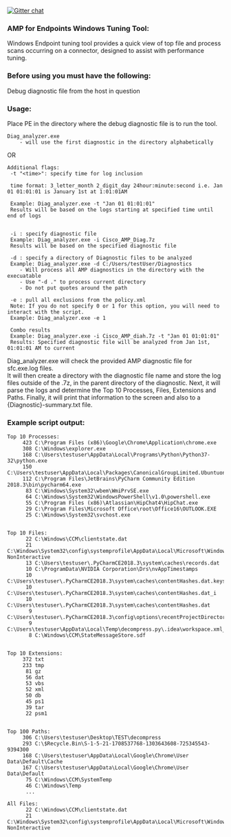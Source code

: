 [![Gitter chat](https://img.shields.io/badge/gitter-join%20chat-brightgreen.svg)](https://gitter.im/CiscoSecurity/AMP-for-Endpoints "Gitter chat")

### AMP for Endpoints Windows Tuning Tool:
Windows Endpoint tuning tool provides a quick view of top file and process scans occurring on a connector, designed to assist with performance tuning.

### Before using you must have the following:
Debug diagnostic file from the host in question

### Usage:
Place PE in the directory where the debug diagnostic file is to run the tool.
```
Diag_analyzer.exe 
	- will use the first diagnostic in the directory alphabetically
```	
OR
```
Additional flags:
 -t "<time>": specify time for log inclusion

 time format: 3_letter_month 2_digit_day 24hour:minute:second i.e. Jan 01 01:01:01 is January 1st at 1:01:01AM
 
 Example: Diag_analyzer.exe -t "Jan 01 01:01:01"
 Results will be based on the logs starting at specified time until end of logs
 
 
 -i : specify diagnostic file
 Example: Diag_analyzer.exe -i Cisco_AMP_Diag.7z
 Results will be based on the specified diagnostic file
 
 -d : specify a directory of Diagnostic files to be analyzed
 Example: Diag_analyzer.exe -d C:/Users/testUser/Diagnostics
	- Will process all AMP diagnostics in the directory with the execuatable
	- Use "-d ." to process current directory  
	- Do not put quotes around the path
	
 -e : pull all exclusions from the policy.xml
 Note: If you do not specify 0 or 1 for this option, you will need to interact with the script.
 Example: Diag_analyzer.exe -e 1
	
 Combo results
 Example: Diag_analyzer.exe -i Cisco_AMP_diah.7z -t "Jan 01 01:01:01"
 Results: Specified diagnostic file will be analyzed from Jan 1st, 01:01:01 AM to current
```
Diag_analyzer.exe will check the provided AMP diagnostic file for sfc.exe.log files.  
It will then create a directory with the diagnostic file name and store the log files outside of the .7z, in the parent directory of the diagnostic.
Next, it will parse the logs and determine the Top 10 Processes, Files, Extensions and Paths.
Finally, it will print that information to the screen and also to a {Diagnostic}-summary.txt file.

### Example script output:  
```
Top 10 Processes:
     423 C:\Program Files (x86)\Google\Chrome\Application\chrome.exe
     308 C:\Windows\explorer.exe
     168 C:\Users\testuser\AppData\Local\Programs\Python\Python37-32\python.exe
     150 C:\Users\testuser\AppData\Local\Packages\CanonicalGroupLimited.UbuntuonWindows_79rhkp1fndgsc\LocalState\rootfs\usr\bin\python3.6
     112 C:\Program Files\JetBrains\PyCharm Community Edition 2018.3\bin\pycharm64.exe
      83 C:\Windows\System32\wbem\WmiPrvSE.exe
      64 C:\Windows\System32\WindowsPowerShell\v1.0\powershell.exe
      55 C:\Program Files (x86)\Atlassian\HipChat4\HipChat.exe
      29 C:\Program Files\Microsoft Office\root\Office16\OUTLOOK.EXE
      25 C:\Windows\System32\svchost.exe


Top 10 Files:
      22 C:\Windows\CCM\clientstate.dat
      21 C:\Windows\System32\config\systemprofile\AppData\Local\Microsoft\Windows\PowerShell\StartupProfileData-NonInteractive
      13 C:\Users\testuser\.PyCharmCE2018.3\system\caches\records.dat
      10 C:\ProgramData\NVIDIA Corporation\Drs\nvAppTimestamps
      10 C:\Users\testuser\.PyCharmCE2018.3\system\caches\contentHashes.dat.keystream
      10 C:\Users\testuser\.PyCharmCE2018.3\system\caches\contentHashes.dat_i
      10 C:\Users\testuser\.PyCharmCE2018.3\system\caches\contentHashes.dat
       9 C:\Users\testuser\.PyCharmCE2018.3\config\options\recentProjectDirectories.xml
       9 C:\Users\testuser\AppData\Local\Temp\decompress.py\.idea\workspace.xml___jb_tmp___
       8 C:\Windows\CCM\StateMessageStore.sdf


Top 10 Extensions:
     372 txt
     233 tmp
      81 gz
      56 dat
      53 vbs
      52 xml
      50 db
      45 ps1
      39 tar
      22 psm1


Top 100 Paths:
     306 C:\Users\testuser\Desktop\TEST\decompress
     293 C:\$Recycle.Bin\S-1-5-21-1708537768-1303643608-725345543-9394300
     168 C:\Users\testuser\AppData\Local\Google\Chrome\User Data\Default\Cache
     167 C:\Users\testuser\AppData\Local\Google\Chrome\User Data\Default
      75 C:\Windows\CCM\SystemTemp
      46 C:\Windows\Temp
      ...
      
All Files:
      22 C:\Windows\CCM\clientstate.dat
      21 C:\Windows\System32\config\systemprofile\AppData\Local\Microsoft\Windows\PowerShell\StartupProfileData-NonInteractive
```

